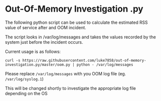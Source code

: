 # Out-Of-Memory Investigation .py


The following python script can be used to calculate the estimated RSS value of service after and OOM incident. 


The script looks in /var/log/messages and takes the values recorded by the system just before the incident occurs. 






Current usage is as follows:

```
curl -s https://raw.githubusercontent.com/luke7858/out-of-memory-investigation.py/master/oom.py | python - /var/log/messages
```

Please replace `/var/log/messages` with you OOM log file (eg. `/var/log/syslog.1`)

This will be changed shortly to investigate the appropriate log file depending on the OS
